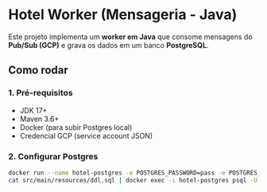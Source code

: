 # Hotel Worker (Mensageria - Java)

Este projeto implementa um **worker em Java** que consome mensagens do **Pub/Sub (GCP)** e grava os dados em um banco **PostgreSQL**.

## Como rodar

### 1. Pré-requisitos
- JDK 17+
- Maven 3.6+
- Docker (para subir Postgres local)
- Credencial GCP (service account JSON)

### 2. Configurar Postgres
```bash
docker run --name hotel-postgres -e POSTGRES_PASSWORD=pass -e POSTGRES_DB=hoteldb -p 5432:5432 -d postgres:15
cat src/main/resources/ddl.sql | docker exec -i hotel-postgres psql -U postgres -d hoteldb
